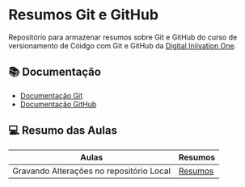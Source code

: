# Resumos Git e GitHub

Repositório para armazenar resumos sobre Git e GitHub do curso de versionamento de Cóidgo com Git e GitHub da [Digital Iniivation One](https://www.dio.me/).

## 📚 Documentação
- [Documentação Git](https://git-scm.com/docs/git/pt_BR)
- [Documentação GitHub](https://docs.github.com/pt)

## 💻 Resumo das Aulas

 | Aulas | Resumos |
 |-------|---------|
 |Gravando Alterações no repositório Local| [Resumos]()| 
 